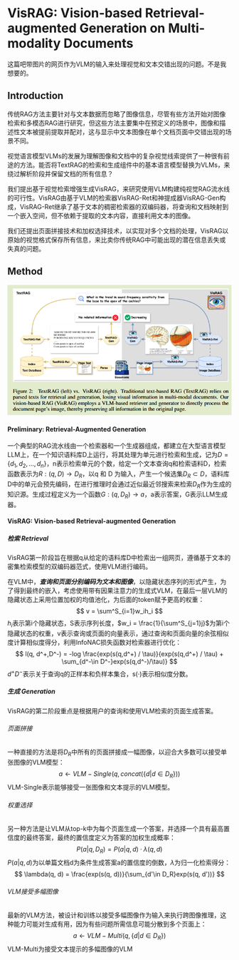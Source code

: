 # VisRAG: Vision-based Retrieval-augmented Generation on Multi-modality Documents 



这篇吧带图片的网页作为VLM的输入来处理视觉和文本交错出现的问题。不是我想要的。

## Introduction 

传统RAG方法主要针对与文本数据而忽略了图像信息，尽管有些方法开始对图像检索和多模态RAG进行研究，但这些方法主要集中在预定义的场景中，图像和描述性文本被提前提取并配对，这与显示中文本图像在单个文档页面中交错出现的场景不同。

视觉语言模型VLMs的发展为理解图像和文档中的复杂视觉线索提供了一种很有前途的方法。能否将TextRAG的检索和生成组件中的基本语言模型替换为VLMs，来绕过解析阶段并保留文档的所有信息？

我们提出基于视觉检索增强生成VisRAG，来研究使用VLM构建纯视觉RAG流水线的可行性。VisRAG由基于VLM的检索器VisRAG-Ret和神提成器VisRAG-Gen构成，VisRAG-Ret继承了基于文本的稠密检索器的双编码器，将查询和文档映射到一个嵌入空间，但不依赖于提取的文本内容，直接利用文本的图像。

我们还提出页面拼接技术和加权选择技术，以实现对多个文档的处理，VisRAG以原始的视觉格式保存所有信息，来比卖你传统RAG中可能出现的潜在信息丢失或失真的问题。



## Method

![image-20250317150913264](imgs/image-20250317150913264.png)

#### Preliminary: Retrieval-Augmented Generation

一个典型的RAG流水线由一个检索器和一个生成器组成，都建立在大型语言模型LLM上，在一个知识语料库D上运行，将其处理为单元进行检索和生成，记为$D = \{ d_1, d_2, ..., d_n\}$，n表示检索单元的个数，给定一个文本查询q和检索语料D，检索函数表示为$R:(q,D) \rightarrow D_R$，以q 和 D 为输入，产生一个候选集$D_R \subset D$，语料库D中的单元会预先编码，在进行推理时会通过近似最近邻搜索来检索$D_R$作为生成的知识源。生成过程定义为一个函数$G:(q, D_R) \rightarrow a$，a表示答案，G表示LLM生成器。



#### VisRAG: Vision-based Retrieval-augmented Generation

##### 检索 Retrieval

VisRAG第一阶段旨在根据q从给定的语料库D中检索出一组网页，遵循基于文本的密集检索模型的双编码器范式，使用VLM进行编码。

在VLM中，***查询和页面分别编码为文本和图像***，以隐藏状态序列的形式产生，为了得到最终的嵌入，考虑使用带有因果注意力的生成式VLM，在最后一层VLM的隐藏状态上采用位置加权的均值池化，为后面的token赋予更高的权重：
$$
v = \sum^S_{i=1}w_ih_i
$$
$h_i$表示第i个隐藏状态，S表示序列长度，$w_i = \frac{1}{\sum^S_{j=1}j}$为第i个隐藏状态的权重，v表示查询或页面的向量表示，通过查询和页面向量的余弦相似度计算相似度得分，利用InfoNAC损失函数对检索器进行优化：
$$
l(q, d^+,D^-) = -log \frac{exp(s(q,d^+) / \tau)}{exp(s(q,d^+) / \tau) +  \sum_{d^-\in D^-}exp(s(q,d^-)/\tau)}
$$
$d^+ D^-$表示关于查询q的正样本和负样本集合，s(·)表示相似度分数。

##### 生成 Generation

VisRAG的第二阶段重点是根据用户的查询和使用VLM检索的页面生成答案。

###### 页面拼接

一种直接的方法是将$D_R$中所有的页面拼接成一幅图像，以迎合大多数可以接受单张图像的VLM模型：
$$
a \leftarrow VLM-Single(q, concat(\{ d| d\in D_R\}))
$$
VLM-Single表示能够接受一张图像和文本提示的VLM模型。

###### 权重选择

另一种方法是让VLM从top-k中为每个页面生成一个答案，并选择一个具有最高置信度的最终答案，最终的置信度定义为答案的加权生成概率：
$$
P(a | q, D_R) = P(a | q,d) · \lambda(q, d)
$$
$P(a|q, d)$为以单篇文档d为条件生成答案a的置信度的倒数，$\lambda$为归一化检索得分：
$$
\lambda(q, d) = \frac{exp(s(q, d))}{\sum_{d'\in D_R}exp(s(q, d'))}
$$

###### VLM接受多幅图像

最新的VLM方法，被设计和训练以接受多幅图像作为输入来执行跨图像推理，这种能力可能对生成有用，因为有些问题所需信息可能分散到多个页面上：
$$
a \leftarrow VLM-Multi(q, \{ d | d\in D_R \})
$$
VLM-Multi为接受文本提示的多幅图像的VLM